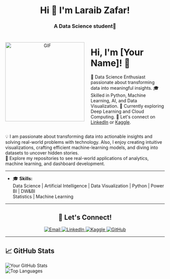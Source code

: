 <h1 align="center">Hi 👋 I'm Laraib Zafar!</h1>

<h3 align="center">A Data Science student🌟</h3>

<div style="display: flex; align-items: center;">
  <!-- GIF Section -->
  <div style="flex: 1; text-align: center;">
    <img src="https://media.giphy.com/media/tHIRLHtNwxpjIFqPdV/giphy.gif?cid=790b7611n8h6yo3xy084p98prhf5tkk5soj9p5bkrch7728o&ep=v1_gifs_trending&rid=giphy.gif&ct=g" alt="GIF" width="250">
  </div>

  <!-- Text Section -->
  <div style="flex: 2; padding-left: 20px;">
    <h1>Hi, I'm [Your Name]! 👋</h1>
    <p>
      🚀 Data Science Enthusiast passionate about transforming data into meaningful insights.  
      🎓 Skilled in Python, Machine Learning, AI, and Data Visualization.  
      🌱 Currently exploring Deep Learning and Cloud Computing.  
      💼 Let's connect on <a href="https://linkedin.com/in/yourprofile" target="_blank">LinkedIn</a> or <a href="https://kaggle.com/your-kaggle-profile" target="_blank">Kaggle</a>.  
    </p>
  </div>
</div>

💡 I am passionate about transforming data into actionable insights and solving real-world problems with technology. Also, I enjoy creating intuitive visualizations, crafting efficient machine-learning models, and diving into datasets to uncover hidden stories.  
🌱 Explore my repositories to see real-world applications of analytics, machine learning, and dashboard development.

---
- 🎓 **Skills:**  
   Data Science | Artificial Intelligence | Data Visualization | Python | Power BI | DW&BI  
   Statistics | Machine Learning 
---
<h2 align="center">🚀 Let's Connect!</h2>

<p align="center">
  <a href="mailto:laraibzafarlaraib@gmail.com" target="_blank">
    <img src="https://img.shields.io/badge/Email-D14836?style=for-the-badge&logo=gmail&logoColor=white" alt="Email">
  </a>
  <a href="https://www.linkedin.com/in/laraib-zafar-5465a5267/" target="_blank">
    <img src="https://img.shields.io/badge/LinkedIn-0077B5?style=for-the-badge&logo=linkedin&logoColor=white" alt="LinkedIn">
  </a>
  <a href="https://www.kaggle.com/laraibzafarlaraib" target="_blank">
    <img src="https://img.shields.io/badge/Kaggle-20BEFF?style=for-the-badge&logo=kaggle&logoColor=white" alt="Kaggle">
  </a>
  <a href="https://github.com/laraibzafarlaraib" target="_blank">
    <img src="https://img.shields.io/badge/GitHub-181717?style=for-the-badge&logo=github&logoColor=white" alt="GitHub">
  </a>
</p>

---

## 📈 GitHub Stats

![Your GitHub Stats](https://github-readme-stats.vercel.app/api?username=your-github-username&show_icons=true&theme=radical)  
![Top Languages](https://github-readme-stats.vercel.app/api/top-langs/?username=your-github-username&layout=compact&theme=radical)

